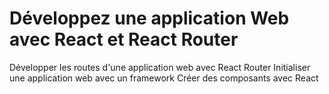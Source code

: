 # Développez une application Web avec React et React Router

Développer les routes d'une application web avec React Router
Initialiser une application web avec un framework
Créer des composants avec React
